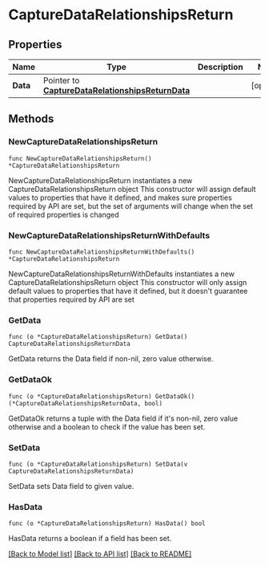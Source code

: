 # CaptureDataRelationshipsReturn

## Properties

Name | Type | Description | Notes
------------ | ------------- | ------------- | -------------
**Data** | Pointer to [**CaptureDataRelationshipsReturnData**](CaptureDataRelationshipsReturnData.md) |  | [optional] 

## Methods

### NewCaptureDataRelationshipsReturn

`func NewCaptureDataRelationshipsReturn() *CaptureDataRelationshipsReturn`

NewCaptureDataRelationshipsReturn instantiates a new CaptureDataRelationshipsReturn object
This constructor will assign default values to properties that have it defined,
and makes sure properties required by API are set, but the set of arguments
will change when the set of required properties is changed

### NewCaptureDataRelationshipsReturnWithDefaults

`func NewCaptureDataRelationshipsReturnWithDefaults() *CaptureDataRelationshipsReturn`

NewCaptureDataRelationshipsReturnWithDefaults instantiates a new CaptureDataRelationshipsReturn object
This constructor will only assign default values to properties that have it defined,
but it doesn't guarantee that properties required by API are set

### GetData

`func (o *CaptureDataRelationshipsReturn) GetData() CaptureDataRelationshipsReturnData`

GetData returns the Data field if non-nil, zero value otherwise.

### GetDataOk

`func (o *CaptureDataRelationshipsReturn) GetDataOk() (*CaptureDataRelationshipsReturnData, bool)`

GetDataOk returns a tuple with the Data field if it's non-nil, zero value otherwise
and a boolean to check if the value has been set.

### SetData

`func (o *CaptureDataRelationshipsReturn) SetData(v CaptureDataRelationshipsReturnData)`

SetData sets Data field to given value.

### HasData

`func (o *CaptureDataRelationshipsReturn) HasData() bool`

HasData returns a boolean if a field has been set.


[[Back to Model list]](../README.md#documentation-for-models) [[Back to API list]](../README.md#documentation-for-api-endpoints) [[Back to README]](../README.md)


